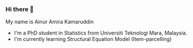 ### Hi there 👋

<!--
**memiera87/memiera87** is a ✨ _special_ ✨ repository because its `README.md` (this file) appears on your GitHub profile.

Here are some ideas to get you started:

- 🔭 I’m currently working on ...
- 🌱 I’m currently learning ...
- 👯 I’m looking to collaborate on ...
- 🤔 I’m looking for help with ...
- 💬 Ask me about ...
- 📫 How to reach me: ...
- 😄 Pronouns: ...
- ⚡ Fun fact: ...
-->
My name is Ainur Amira Kamaruddin 
- I'm a PhD student in Statistics from Universiti Teknologi Mara, Malaysia.
- I'm currently learning Structural Equation Model (Item-parcelling)
